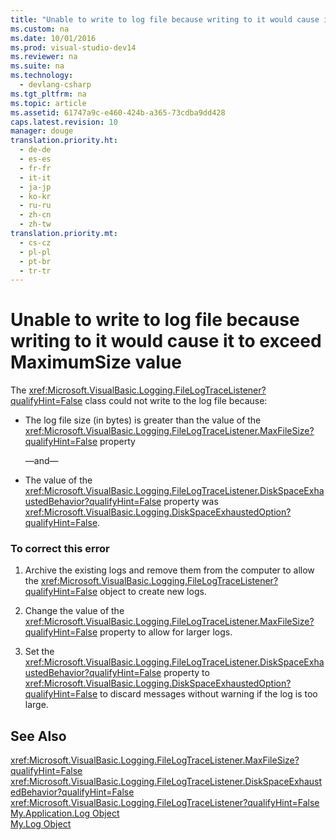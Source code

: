 ```yaml
---
title: "Unable to write to log file because writing to it would cause it to exceed MaximumSize value"
ms.custom: na
ms.date: 10/01/2016
ms.prod: visual-studio-dev14
ms.reviewer: na
ms.suite: na
ms.technology: 
  - devlang-csharp
ms.tgt_pltfrm: na
ms.topic: article
ms.assetid: 61747a9c-e460-424b-a365-73cdba9dd428
caps.latest.revision: 10
manager: douge
translation.priority.ht: 
  - de-de
  - es-es
  - fr-fr
  - it-it
  - ja-jp
  - ko-kr
  - ru-ru
  - zh-cn
  - zh-tw
translation.priority.mt: 
  - cs-cz
  - pl-pl
  - pt-br
  - tr-tr
---
```

# Unable to write to log file because writing to it would cause it to exceed MaximumSize value
The <xref:Microsoft.VisualBasic.Logging.FileLogTraceListener?qualifyHint=False> class could not write to the log file because:  
  
-   The log file size (in bytes) is greater than the value of the <xref:Microsoft.VisualBasic.Logging.FileLogTraceListener.MaxFileSize?qualifyHint=False> property  
  
     —and—  
  
-   The value of the <xref:Microsoft.VisualBasic.Logging.FileLogTraceListener.DiskSpaceExhaustedBehavior?qualifyHint=False> property was <xref:Microsoft.VisualBasic.Logging.DiskSpaceExhaustedOption?qualifyHint=False>.  
  
### To correct this error  
  
1.  Archive the existing logs and remove them from the computer to allow the <xref:Microsoft.VisualBasic.Logging.FileLogTraceListener?qualifyHint=False> object to create new logs.  
  
2.  Change the value of the <xref:Microsoft.VisualBasic.Logging.FileLogTraceListener.MaxFileSize?qualifyHint=False> property to allow for larger logs.  
  
3.  Set the <xref:Microsoft.VisualBasic.Logging.FileLogTraceListener.DiskSpaceExhaustedBehavior?qualifyHint=False> property to <xref:Microsoft.VisualBasic.Logging.DiskSpaceExhaustedOption?qualifyHint=False> to discard messages without warning if the log is too large.  
  
## See Also  
 <xref:Microsoft.VisualBasic.Logging.FileLogTraceListener.MaxFileSize?qualifyHint=False>   
 <xref:Microsoft.VisualBasic.Logging.FileLogTraceListener.DiskSpaceExhaustedBehavior?qualifyHint=False>   
 <xref:Microsoft.VisualBasic.Logging.FileLogTraceListener?qualifyHint=False>   
 [My.Application.Log Object](../Topic/My.Application.Log%20Object.md)   
 [My.Log Object](../Topic/My.Log%20Object.md)